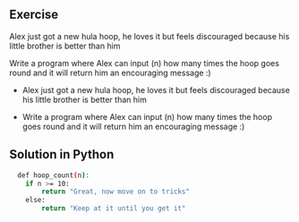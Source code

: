 ## Exercise
Alex just got a new hula hoop, he loves it but feels discouraged because his little brother is better than him

Write a program where Alex can input (n) how many times the hoop goes round and it will return him an encouraging message :) 
- Alex just got a new hula hoop, he loves it but feels discouraged because his little brother is better than him

- Write a program where Alex can input (n) how many times the hoop goes round and it will return him an encouraging message :) 


## Solution in Python


```bash
  def hoop_count(n):
    if n >= 10:
        return "Great, now move on to tricks"
    else:
        return "Keep at it until you get it"
```

